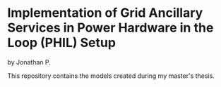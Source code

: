 # Implementation of Grid Ancillary Services in Power Hardware in the Loop (PHIL) Setup
  by Jonathan P.
  
This repository contains the models created during my master's thesis. 
